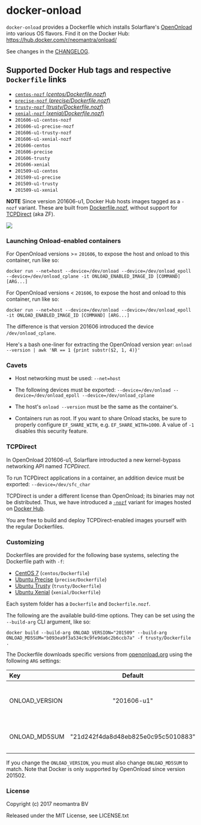# docker-onload

`docker-onload` provides a Dockerfile which installs Solarflare's [OpenOnload](http://www.openonload.org/ "OpenOnload") into various OS flavors. Find it on the Docker Hub: https://hub.docker.com/r/neomantra/onload/

See changes in the [CHANGELOG](https://github.com/neomantra/docker-onload/blob/master/CHANGELOG.md).

## Supported Docker Hub tags and respective `Dockerfile` links

- [`centos-nozf` (*centos/Dockerfile.nozf*)](https://github.com/neomantra/docker-onload/blob/master/centos/Dockerfile.nozf)
- [`precise-nozf` (*precise/Dockerfile.nozf*)](https://github.com/neomantra/docker-onload/blob/master/precise/Dockerfile.nozf)
- [`trusty-nozf` (*trusty/Dockerfile.nozf*)](https://github.com/neomantra/docker-onload/blob/master/trusty/Dockerfile.nozf)
- [`xenial-nozf` (*xenial/Dockerfile.nozf*)](https://github.com/neomantra/docker-onload/blob/master/xenial/Dockerfile.nozf)
- `201606-u1-centos-nozf`
- `201606-u1-precise-nozf`
- `201606-u1-trusty-nozf`
- `201606-u1-xenial-nozf`
- `201606-centos`
- `201606-precise`
- `201606-trusty`
- `201606-xenial`
- `201509-u1-centos`
- `201509-u1-precise`
- `201509-u1-trusty`
- `201509-u1-xenial`

**NOTE** Since version 201606-u1, Docker Hub hosts images tagged as a `-nozf` variant.  These are built from [Dockerfile.nozf](https://github.com/neomantra/docker-onload/blob/master/xenial/Dockerfile.nozf), without support for [TCPDirect](#TCPDirect) (aka ZF).

[![](https://images.microbadger.com/badges/image/neomantra/onload.svg)](http://microbadger.com/images/neomantra/onload "Get your own image badge on microbadger.com")

### Launching Onload-enabled containers

For OpenOnload versions >= `201606`, to expose the host and onload to this container, run like so:
```
docker run --net=host --device=/dev/onload --device=/dev/onload_epoll --device=/dev/onload_cplane -it ONLOAD_ENABLED_IMAGE_ID [COMMAND] [ARG...]
```

For OpenOnload versions < `201606`, to expose the host and onload to this container, run like so:
```
docker run --net=host --device=/dev/onload --device=/dev/onload_epoll -it ONLOAD_ENABLED_IMAGE_ID [COMMAND] [ARG...]
```

The difference is that version 201606 introduced the device `/dev/onload_cplane`.

Here's a bash one-liner for extracting the OpenOnload version year:
`onload --version | awk 'NR == 1 {print substr($2, 1, 4)}'`

### Cavets

 * Host networking must be used: `--net=host`

 * The following devices must be exported: `--device=/dev/onload --device=/dev/onload_epoll --device=/dev/onload_cplane`

 * The host's `onload --version` must be the same as the container's.

 * Containers run as root.  If you want to share Onload stacks, be sure to properly configure `EF_SHARE_WITH`,
   e.g. `EF_SHARE_WITH=1000`.  A value of `-1` disables this security feature.

### TCPDirect

In OpenOnload 201606-u1, Solarflare introducted a new kernel-bypass networking API named *TCPDirect*.

To run TCPDirect applications in a container, an addition device must be exported:
`--device=/dev/sfc_char`

TCPDirect is under a different license than OpenOnload; its binaries may not be distributed.
Thus, we have introduced a [`-nozf`](https://github.com/neomantra/docker-onload/blob/master/xenial/Dockerfile.nozf)
variant for images hosted on [Docker Hub](https://hub.docker.com/r/neomantra/onload/).

You are free to build and deploy TCPDirect-enabled images yourself with the regular Dockerfiles.

### Customizing

Dockerfiles are provided for the following base systems, selecting the Dockerfile path with `-f`:

 * [CentOS 7](https://github.com/neomantra/docker-onload/centos/Dockerfile) (`centos/Dockerfile`)
 * [Ubuntu Precise](https://github.com/neomantra/docker-onload/precise/Dockerfile) (`precise/Dockerfile`)
 * [Ubuntu Trusty](https://github.com/neomantra/docker-onload/trusty/Dockerfile) (`trusty/Dockerfile`)
 * [Ubuntu Xenial](https://github.com/neomantra/docker-onload/xenial/Dockerfile) (`xenial/Dockerfile`)

Each system folder has a `Dockerfile` and `Dockerfile.nozf`.
 
The following are the available build-time options. They can be set using the `--build-arg` CLI argument, like so:

```
docker build --build-arg ONLOAD_VERSION="201509" --build-arg ONLOAD_MD5SUM="b093ea9f3a534c9c9fe9da6c2b6ccb7a" -f trusty/Dockerfile .
```

The Dockerfile downloads specific versions from [openonload.org](http://openonload.org "openonload.org") using the following `ARG` settings:

| Key  | Default | Description |
:----- | :-----: |:----------- |
|ONLOAD_VERSION | "201606-u1" | The version of OpenOnload to download. |
|ONLOAD_MD5SUM | "21d242f4da8d48eb825e0c95c5010883" | The MD5 checksum of the download. |

If you change the `ONLOAD_VERSION`, you must also change `ONLOAD_MD5SUM` to match. Note that Docker is only supported by OpenOnload since version 201502.

### License

Copyright (c) 2017 neomantra BV

Released under the MIT License, see LICENSE.txt
